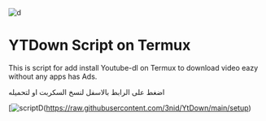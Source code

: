 ![d](https://user-images.githubusercontent.com/87449416/125830950-dfd14971-705d-4473-8d7c-5cf0d9558acd.png)
# YTDown Script on Termux
This is script for add install Youtube-dl on Termux to download video eazy without any apps has Ads.

اضغط على الرابط بالاسفل لنسخ السكربت او لتحميله


[![scriptD](https://user-images.githubusercontent.com/87449416/126016289-0e63dc56-3a26-4e91-b9f5-7bfe84861666.png)(https://raw.githubusercontent.com/3nid/YtDown/main/setup)

